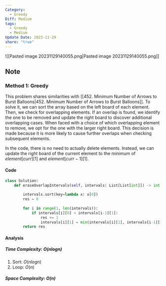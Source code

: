 ```yaml
---
Category:
  - Greedy
Diff: Medium
tags:
  - Greedy
  - Medium
Update Date: 2023-11-29
share: "true"
---
```


![[Pasted image 20231129140055.png|Pasted image 20231129140055.png]]
## Note
### Method 1: Greedy

This problem shares similarities with [[452. Minimum Number of Arrows to Burst Balloons|452. Minimum Number of Arrows to Burst Balloons]]. To solve it, we can sort the array based on the left board of each element. Then, we check for overlapping elements. If an overlap is found, we identify the one to be removed and update the right board to discover additional overlapping cases. When faced with a choice of which overlapping element to remove, we opt for the one with the larger right board. This decision is made because it is more likely to cause further overlaps when checking subsequent elements.

In the code, there is no need to actually delete elements. Instead, we can update the right board of the current element to the minimum of $element[curr][1]$ and $element[curr - 1][1]$.

#### Code
```python
class Solution:
    def eraseOverlapIntervals(self, intervals: List[List[int]]) -> int:
        
        intervals.sort(key=lambda x: x[0])
        res = 0
        
        for i in range(1, len(intervals)):
            if intervals[i][0] < intervals[i-1][1]:
                res += 1
                intervals[i][1] = min(intervals[i][1], intervals[i-1][1])
        return res
```
#### Analysis
##### Time Complexity: $O(nlogn)$
1. Sort: $O(nlogn)$
2. Loop: $O(n)$
##### Space Complexity: $O(n)$